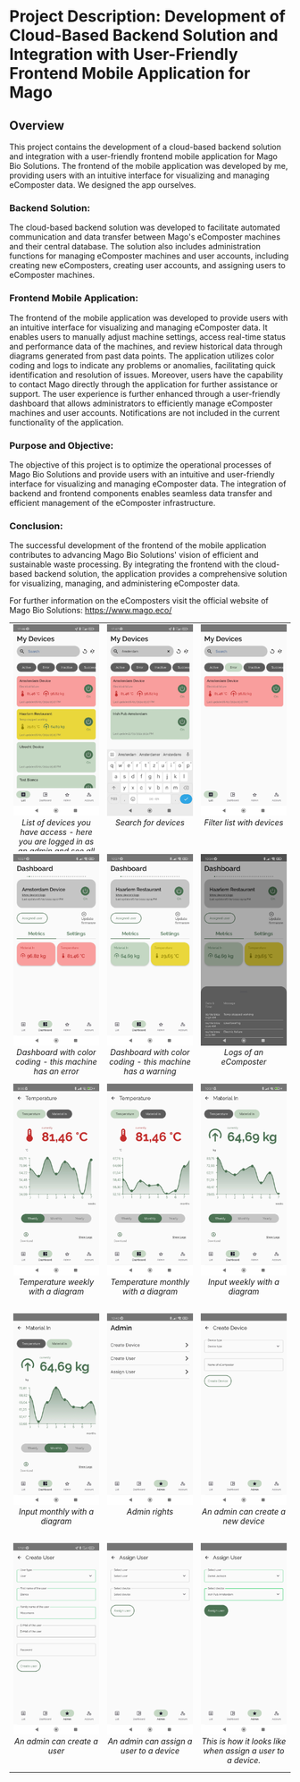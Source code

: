 # Project Description: Development of Cloud-Based Backend Solution and Integration with User-Friendly Frontend Mobile Application for Mago


## Overview
This project contains the development of a cloud-based backend solution and integration with a user-friendly frontend mobile application for Mago Bio Solutions. The frontend of the mobile application was developed by me, providing users with an intuitive interface for visualizing and managing eComposter data.
We designed the app ourselves. 

### Backend Solution: 

The cloud-based backend solution was developed to facilitate automated communication and data transfer between Mago's eComposter machines and their central database. The solution also includes administration functions for managing eComposter machines and user accounts, including creating new eComposters, creating user accounts, and assigning users to eComposter machines.


### Frontend Mobile Application:
The frontend of the mobile application was developed to provide users with an intuitive interface for visualizing and managing eComposter data. It enables users to manually adjust machine settings, access real-time status and performance data of the machines, and review historical data through diagrams generated from past data points. The application utilizes color coding and logs to indicate any problems or anomalies, facilitating quick identification and resolution of issues. Moreover, users have the capability to contact Mago directly through the application for further assistance or support. The user experience is further enhanced through a user-friendly dashboard that allows administrators to efficiently manage eComposter machines and user accounts. Notifications are not included in the current functionality of the application.

### Purpose and Objective:
The objective of this project is to optimize the operational processes of Mago Bio Solutions and provide users with an intuitive and user-friendly interface for visualizing and managing eComposter data. The integration of backend and frontend components enables seamless data transfer and efficient management of the eComposter infrastructure.

### Conclusion:

The successful development of the frontend of the mobile application contributes to advancing Mago Bio Solutions' vision of efficient and sustainable waste processing. By integrating the frontend with the cloud-based backend solution, the application provides a comprehensive solution for visualizing, managing, and administering eComposter data.

For further information on the eComposters visit the official website of Mago Bio Solutions: https://www.mago.eco/


<table>
  <tr>
    <td align="center" width="33%" style="vertical-align: top;">
      <img src="Demo Images/1 - List Devices.jpg" alt="List Devices" style="width: 100%; max-width: 200px;"><br>
        <div style="height: 60px; overflow-y: auto;">      
            <em>List of devices you have access - here you are logged in as an admin and see all existing devices. Color coding for seeing issues.</em>
        </div>   
</td>
    <td align="center" width="33%" style="vertical-align: top;">
      <img src="Demo Images/1_1 - List Devices Search.jpg" alt="Search List" style="width: 100%; max-width: 200px;"><br>
        <div style="height: 60px; overflow-y: auto;">
            <em>Search for devices</em>
        </div>
    </td>
     <td align="center" width="33%" style="vertical-align: top;">
      <img src="Demo Images/1_2 - List Devices Filter.jpg" alt="Filter list with devices" style="width: 100%; max-width: 200px;"><br>
        <div style="height: 60px; overflow-y: auto;">      
            <em>Filter list with devices</em>
        </div>
    </td>
  </tr>
  <tr>
    <td align="center" width="33%" style="vertical-align: top;">
      <img src="Demo Images/2 - Dashboard Error.jpg" alt="Dashboard Error" style="width: 100%; max-width: 200px;"><br>
        <div style="height: 60px; overflow-y: auto;">      
            <em>Dashboard with color coding - this machine has an error</em>
        </div>
    </td>
    <td align="center" width="33%" style="vertical-align: top;">
      <img src="Demo Images/2 - Dashboard Warning.jpg" alt="Dashboard warining" style="width: 100%; max-width: 200px;"><br> 
        <div style="height: 60px; overflow-y: auto;">
            <em>Dashboard with color coding - this machine has a warning</em>
        </div>
    </td>
    <td align="center" width="33%" style="vertical-align: top;">
      <img src="Demo Images/2 - Dashboard Warning Logs.jpg" alt="Logs with warning" style="width: 100%; max-width: 200px;"><br>
        <div style="height: 60px; overflow-y: auto;">      
            <em>Logs of an eComposter</em>
        </div>
    </td>

  </tr>
  <tr>
    <td align="center" width="33%" style="vertical-align: top;">
      <img src="Demo Images/2_1 - Detail Temp weekly.jpg" alt="Temperature weekly" style="width: 100%; max-width: 200px;"><br>
        <div style="height: 60px; overflow-y: auto;">      
            <em>Temperature weekly with a diagram</em>
        </div>
    </td>
    <td align="center" width="33%" style="vertical-align: top;">
      <img src="Demo Images/2_1 Detail Temp monthly.jpg" alt="Temperature monthly" style="width: 100%; max-width: 200px;"><br>
        <div style="height: 60px; overflow-y: auto;">      
            <em>Temperature monthly with a diagram</em>
        </div>
    </td>
    <td align="center" width="33%" style="vertical-align: top;">
      <img src="Demo Images/2_2 - Detail Input weekly.jpg" alt="Input weekly" style="width: 100%; max-width: 200px;"><br>
        <div style="height: 60px; overflow-y: auto;">      
            <em>Input weekly with a diagram</em>
        </div>
    </td>
  </tr>
  <tr>
    <td align="center" width="33%" style="vertical-align: top;">
      <img src="Demo Images/2_2 - Detail Input monthly.jpg" alt="Input monthly" style="width: 100%; max-width: 200px;"><br>
        <div style="height: 60px; overflow-y: auto;">      
            <em>Input monthly with a diagram</em>
        </div>
    </td>
    <td align="center" width="33%" style="vertical-align: top;">
      <img src="Demo Images/3 - Admin Page.jpg" alt="Admin page" style="width: 100%; max-width: 200px;"><br>
        <div style="height: 60px; overflow-y: auto;">      
            <em>Admin rights</em>
        </div>
    </td>
    <td align="center" width="33%" style="vertical-align: top;">
      <img src="Demo Images/3_1 - Create Device.jpg" alt="create device" style="width: 100%; max-width: 200px;"><br>
        <div style="height: 60px; overflow-y: auto;">      
            <em>An admin can create a new device</em>
        </div>
    </td>
  </tr>

  <tr>
    <td align="center" width="33%" style="vertical-align: top;">
      <img src="Demo Images/3_2 - Create User.jpg" alt="create user" style="width: 100%; max-width: 200px;"><br>
        <div style="height: 60px; overflow-y: auto;">      
            <em>An admin can create a user</em>
        </div>
    </td>
    <td align="center" width="33%" style="vertical-align: top;">
      <img src="Demo Images/3_3 - Assign User.jpg" alt="assign user" style="width: 100%; max-width: 200px;"><br>
        <div style="height: 60px; overflow-y: auto;">      
            <em>An admin can assign a user to a device</em>
        </div>
    </td>
    <td align="center" width="33%" style="vertical-align: top;">
      <img src="Demo Images/3_3_1 - Assign User.jpg" alt="assign user" style="width: 100%; max-width: 200px;"><br>
        <div style="height: 60px; overflow-y: auto;">      
            <em>This is how it looks like when assign a user to a device.</em>
        </div>
    </td>
  </tr>
</table>



